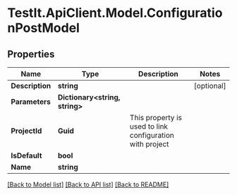 # TestIt.ApiClient.Model.ConfigurationPostModel

## Properties

Name | Type | Description | Notes
------------ | ------------- | ------------- | -------------
**Description** | **string** |  | [optional] 
**Parameters** | **Dictionary&lt;string, string&gt;** |  | 
**ProjectId** | **Guid** | This property is used to link configuration with project | 
**IsDefault** | **bool** |  | 
**Name** | **string** |  | 

[[Back to Model list]](../README.md#documentation-for-models) [[Back to API list]](../README.md#documentation-for-api-endpoints) [[Back to README]](../README.md)

